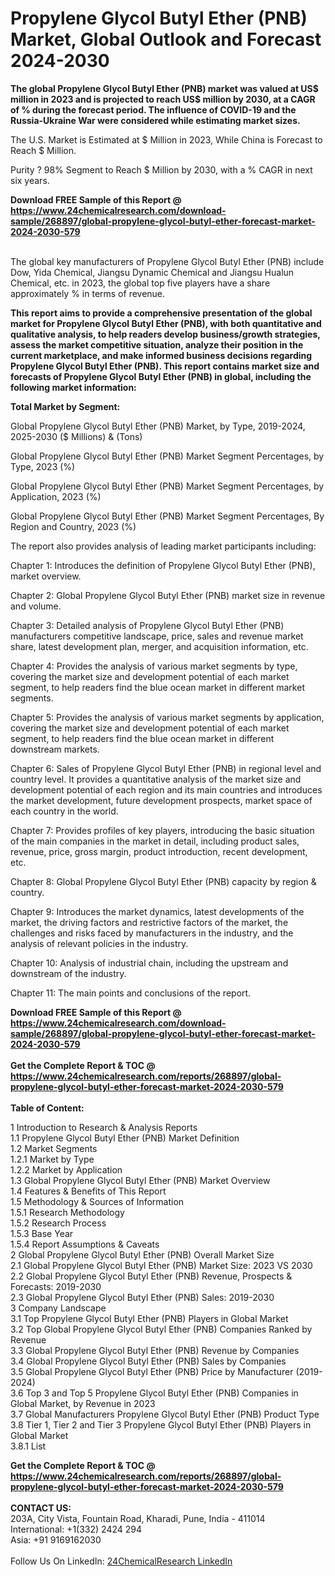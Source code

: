 <h1>Propylene Glycol Butyl Ether (PNB) Market, Global Outlook and Forecast 2024-2030</h1><p><strong>The global Propylene Glycol Butyl Ether (PNB) market was valued at US$ million in 2023 and is projected to reach US$ million by 2030, at a CAGR of % during the forecast period. The influence of COVID-19 and the Russia-Ukraine War were considered while estimating market sizes.</strong></p><p>
The U.S. Market is Estimated at $ Million in 2023, While China is Forecast to Reach $ Million.</p><p>
Purity ? 98% Segment to Reach $ Million by 2030, with a % CAGR in next six years.</p><div><b>Download FREE Sample of this Report @ 
            <a href="https://www.24chemicalresearch.com/download-sample/268897/global-propylene-glycol-butyl-ether-forecast-market-2024-2030-579">
            https://www.24chemicalresearch.com/download-sample/268897/global-propylene-glycol-butyl-ether-forecast-market-2024-2030-579</a></b></div><br><p>
The global key manufacturers of Propylene Glycol Butyl Ether (PNB) include Dow, Yida Chemical, Jiangsu Dynamic Chemical and Jiangsu Hualun Chemical, etc. in 2023, the global top five players have a share approximately % in terms of revenue.</p><p>
<strong>This report aims to provide a comprehensive presentation of the global market for Propylene Glycol Butyl Ether (PNB), with both quantitative and qualitative analysis, to help readers develop business/growth strategies, assess the market competitive situation, analyze their position in the current marketplace, and make informed business decisions regarding Propylene Glycol Butyl Ether (PNB). This report contains market size and forecasts of Propylene Glycol Butyl Ether (PNB) in global, including the following market information:</strong></p><p>
</p><p>
<strong>Total Market by Segment:</strong></p><p>
Global Propylene Glycol Butyl Ether (PNB) Market, by Type, 2019-2024, 2025-2030 ($ Millions) &amp; (Tons)</p><p>
Global Propylene Glycol Butyl Ether (PNB) Market Segment Percentages, by Type, 2023 (%)</p><p>
</p><p>
Global Propylene Glycol Butyl Ether (PNB) Market Segment Percentages, by Application, 2023 (%)</p><p>
</p><p>
Global Propylene Glycol Butyl Ether (PNB) Market Segment Percentages, By Region and Country, 2023 (%)</p><p>
</p><p>
The report also provides analysis of leading market participants including:</p><p>
</p><p>
</p><p>
Chapter 1: Introduces the definition of Propylene Glycol Butyl Ether (PNB), market overview.</p><p>
Chapter 2: Global Propylene Glycol Butyl Ether (PNB) market size in revenue and volume.</p><p>
Chapter 3: Detailed analysis of Propylene Glycol Butyl Ether (PNB) manufacturers competitive landscape, price, sales and revenue market share, latest development plan, merger, and acquisition information, etc.</p><p>
Chapter 4: Provides the analysis of various market segments by type, covering the market size and development potential of each market segment, to help readers find the blue ocean market in different market segments.</p><p>
Chapter 5: Provides the analysis of various market segments by application, covering the market size and development potential of each market segment, to help readers find the blue ocean market in different downstream markets.</p><p>
Chapter 6: Sales of Propylene Glycol Butyl Ether (PNB) in regional level and country level. It provides a quantitative analysis of the market size and development potential of each region and its main countries and introduces the market development, future development prospects, market space of each country in the world.</p><p>
Chapter 7: Provides profiles of key players, introducing the basic situation of the main companies in the market in detail, including product sales, revenue, price, gross margin, product introduction, recent development, etc.</p><p>
Chapter 8: Global Propylene Glycol Butyl Ether (PNB) capacity by region &amp; country.</p><p>
Chapter 9: Introduces the market dynamics, latest developments of the market, the driving factors and restrictive factors of the market, the challenges and risks faced by manufacturers in the industry, and the analysis of relevant policies in the industry.</p><p>
Chapter 10: Analysis of industrial chain, including the upstream and downstream of the industry.</p><p>
Chapter 11: The main points and conclusions of the report.</p><div><b>Download FREE Sample of this Report @ 
            <a href="https://www.24chemicalresearch.com/download-sample/268897/global-propylene-glycol-butyl-ether-forecast-market-2024-2030-579">
            https://www.24chemicalresearch.com/download-sample/268897/global-propylene-glycol-butyl-ether-forecast-market-2024-2030-579</a></b></div><br><div><b>Get the Complete Report & TOC @ 
            <a href="https://www.24chemicalresearch.com/reports/268897/global-propylene-glycol-butyl-ether-forecast-market-2024-2030-579">
            https://www.24chemicalresearch.com/reports/268897/global-propylene-glycol-butyl-ether-forecast-market-2024-2030-579</a></b></div><br>
            <b>Table of Content:</b><p>1 Introduction to Research & Analysis Reports<br />
    1.1 Propylene Glycol Butyl Ether (PNB) Market Definition<br />
    1.2 Market Segments<br />
        1.2.1 Market by Type<br />
        1.2.2 Market by Application<br />
    1.3 Global Propylene Glycol Butyl Ether (PNB) Market Overview<br />
    1.4 Features & Benefits of This Report<br />
    1.5 Methodology & Sources of Information<br />
        1.5.1 Research Methodology<br />
        1.5.2 Research Process<br />
        1.5.3 Base Year<br />
        1.5.4 Report Assumptions & Caveats<br />
2 Global Propylene Glycol Butyl Ether (PNB) Overall Market Size<br />
    2.1 Global Propylene Glycol Butyl Ether (PNB) Market Size: 2023 VS 2030<br />
    2.2 Global Propylene Glycol Butyl Ether (PNB) Revenue, Prospects & Forecasts: 2019-2030<br />
    2.3 Global Propylene Glycol Butyl Ether (PNB) Sales: 2019-2030<br />
3 Company Landscape<br />
    3.1 Top Propylene Glycol Butyl Ether (PNB) Players in Global Market<br />
    3.2 Top Global Propylene Glycol Butyl Ether (PNB) Companies Ranked by Revenue<br />
    3.3 Global Propylene Glycol Butyl Ether (PNB) Revenue by Companies<br />
    3.4 Global Propylene Glycol Butyl Ether (PNB) Sales by Companies<br />
    3.5 Global Propylene Glycol Butyl Ether (PNB) Price by Manufacturer (2019-2024)<br />
    3.6 Top 3 and Top 5 Propylene Glycol Butyl Ether (PNB) Companies in Global Market, by Revenue in 2023<br />
    3.7 Global Manufacturers Propylene Glycol Butyl Ether (PNB) Product Type<br />
    3.8 Tier 1, Tier 2 and Tier 3 Propylene Glycol Butyl Ether (PNB) Players in Global Market<br />
        3.8.1 List</p><div><b>Get the Complete Report & TOC @ 
            <a href="https://www.24chemicalresearch.com/reports/268897/global-propylene-glycol-butyl-ether-forecast-market-2024-2030-579">
            https://www.24chemicalresearch.com/reports/268897/global-propylene-glycol-butyl-ether-forecast-market-2024-2030-579</a></b></div><br><b>CONTACT US:</b><br>
            203A, City Vista, Fountain Road, Kharadi, Pune, India - 411014<br>
            International: +1(332) 2424 294<br>
            Asia: +91 9169162030 <br><br>
            Follow Us On LinkedIn: <a href="https://www.linkedin.com/company/24chemicalresearch/">24ChemicalResearch LinkedIn</a>